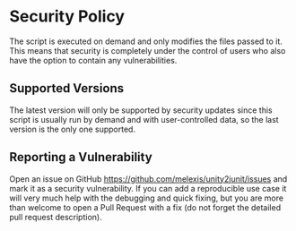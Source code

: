 # Security Policy

The script is executed on demand and only modifies the files passed to it.
This means that security is completely under the control of users who also have
the option to contain any vulnerabilities.

## Supported Versions

The latest version will only be supported by security updates since this script
is usually run by demand and with user-controlled data, so the last version is
the only one supported.

## Reporting a Vulnerability

Open an issue on GitHub https://github.com/melexis/unity2junit/issues and
mark it as a security vulnerability. If you can add a reproducible use case
it will very much help with the debugging and quick fixing, but you are
more than welcome to open a Pull Request with a fix (do not forget the detailed
pull request description).
